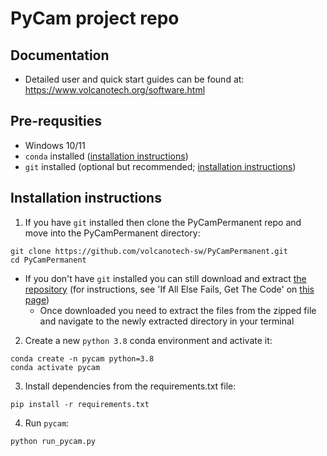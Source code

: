 # PyCam project repo
## Documentation
- Detailed user and quick start guides can be found at: https://www.volcanotech.org/software.html 

## Pre-requsities

- Windows 10/11
- `conda` installed ([installation instructions](https://docs.conda.io/projects/conda/en/latest/user-guide/install/windows.html))
- `git` installed (optional but recommended; [installation instructions](https://git-scm.com/book/en/v2/Getting-Started-Installing-Git))

## Installation instructions

1. If you have `git` installed then clone the PyCamPermanent repo and move into the PyCamPermanent directory:
```
git clone https://github.com/volcanotech-sw/PyCamPermanent.git
cd PyCamPermanent
```

- If you don't have `git` installed you can still download and extract [the repository](https://github.com/ubdbra001/PyCamPermanent/tree/standalone) (for instructions, see 'If All Else Fails, Get The Code' on [this page](https://www.howtogeek.com/827348/how-to-download-files-from-github/))
    - Once downloaded you need to extract the files from the zipped file and navigate to the newly extracted directory in your terminal

2. Create a new `python 3.8` conda environment and activate it:
```
conda create -n pycam python=3.8
conda activate pycam
```

3. Install dependencies from the requirements.txt file:
```
pip install -r requirements.txt
```

4. Run `pycam`:
```
python run_pycam.py
```
